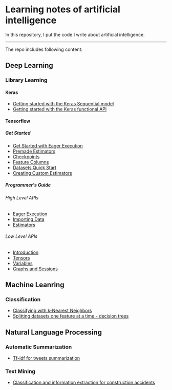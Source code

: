 # Learning notes of artificial intelligence

In this repository, I put the code I write about artificial intelligence.

---

The repo includes following content:

## Deep Learning

### Library Learning

#### Keras

- [Getting started with the Keras Sequential model](https://github.com/mikelkl/learning-artificial-intelligence/blob/master/deep-learning/library-learning/Keras/%20Getting%20started%20with%20the%20Keras%20Sequential%20model.ipynb)
- [Getting started with the Keras functional API](https://github.com/mikelkl/learning-artificial-intelligence/blob/master/deep-learning/library-learning/Keras/Getting%20started%20with%20the%20Keras%20functional%20API.ipynb)

#### Tensorflow

##### Get Started

- [Get Started with Eager Execution](https://github.com/mikelkl/learning-artificial-intelligence/blob/master/deep-learning/library-learning/TensorFlow/%20Get%20Started/%20Get%20Started%20with%20Eager%20Execution.ipynb)
- [Premade Estimators](https://github.com/mikelkl/learning-artificial-intelligence/blob/master/deep-learning/library-learning/TensorFlow/%20Get%20Started/Premade%20Estimators.ipynb)
- [Checkpoints](https://github.com/mikelkl/learning-artificial-intelligence/blob/master/deep-learning/library-learning/TensorFlow/%20Get%20Started/Checkpoints.ipynb)
- [Feature Columns](https://github.com/mikelkl/learning-artificial-intelligence/blob/master/deep-learning/library-learning/TensorFlow/%20Get%20Started/Feature%20Columns.ipynb)
- [Datasets Quick Start](https://github.com/mikelkl/learning-artificial-intelligence/blob/master/deep-learning/library-learning/TensorFlow/%20Get%20Started/Datasets%20Quick%20Start.ipynb)
- [Creating Custom Estimators](https://github.com/mikelkl/learning-artificial-intelligence/blob/master/deep-learning/library-learning/TensorFlow/%20Get%20Started/Creating%20Custom%20Estimators.ipynb)

##### Programmer's Guide
###### High Level APIs
- [Eager Execution](https://github.com/mikelkl/learning-artificial-intelligence/blob/master/deep-learning/library-learning/TensorFlow/Programmer's%20Guide/High%20Level%20APIs/Eager%20Execution.ipynb)
- [Importing Data](https://github.com/mikelkl/learning-artificial-intelligence/blob/master/deep-learning/library-learning/TensorFlow/Programmer's%20Guide/High%20Level%20APIs/Importing%20Data.ipynb)
- [Estimators](https://github.com/mikelkl/learning-artificial-intelligence/blob/master/deep-learning/library-learning/TensorFlow/Programmer's%20Guide/High%20Level%20APIs/Estimators.ipynb)

###### Low Level APIs
- [Introduction](https://github.com/mikelkl/learning-artificial-intelligence/blob/master/deep-learning/library-learning/TensorFlow/Programmer's%20Guide/Low%20Level%20APIs/Introduction.ipynb)
- [Tensors](https://github.com/mikelkl/learning-artificial-intelligence/blob/master/deep-learning/library-learning/TensorFlow/Programmer's%20Guide/Low%20Level%20APIs/Tensors.ipynb)
- [Variables](https://github.com/mikelkl/learning-artificial-intelligence/blob/master/deep-learning/library-learning/TensorFlow/Programmer's%20Guide/Low%20Level%20APIs/Variables.ipynb)
- [Graphs and Sessions](https://github.com/mikelkl/learning-artificial-intelligence/blob/master/deep-learning/library-learning/TensorFlow/Programmer's%20Guide/Low%20Level%20APIs/Graphs%20and%20Sessions.ipynb)

## Machine Leanring

### Classification

- [Classifying with k-Nearest Neighbors](https://github.com/mikelkl/learning-artificial-intelligence/tree/master/machine-learning/Classification/Classifying%20with%20k-Nearest%20Neighbors)
- [Splitting datasets one feature at a time - decision trees](https://github.com/mikelkl/learning-artificial-intelligence/tree/master/machine-learning/Classification/Splitting%20datasets%20one%20feature%20at%20a%20time%20-%20decision%20trees)

## Natural Language Processing

### Automatic Summarization

- [Tf-idf for tweets summarization](https://github.com/mikelkl/learning-artificial-intelligence/blob/master/natural-language-processing/automatic-summarization/tfidf_for_tweets_summarization.ipynb)

### Text Mining

- [Classification and information extraction for construction accidents](https://github.com/mikelkl/learning-artificial-intelligence/blob/master/natural-language-processing/text-mining/classification_and_information_extraction_for_construction_accidents.ipynb)